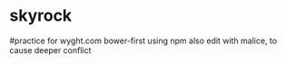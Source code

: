 # skyrock
#practice for wyght.com
bower-first using npm also 
edit with malice, to cause deeper conflict
